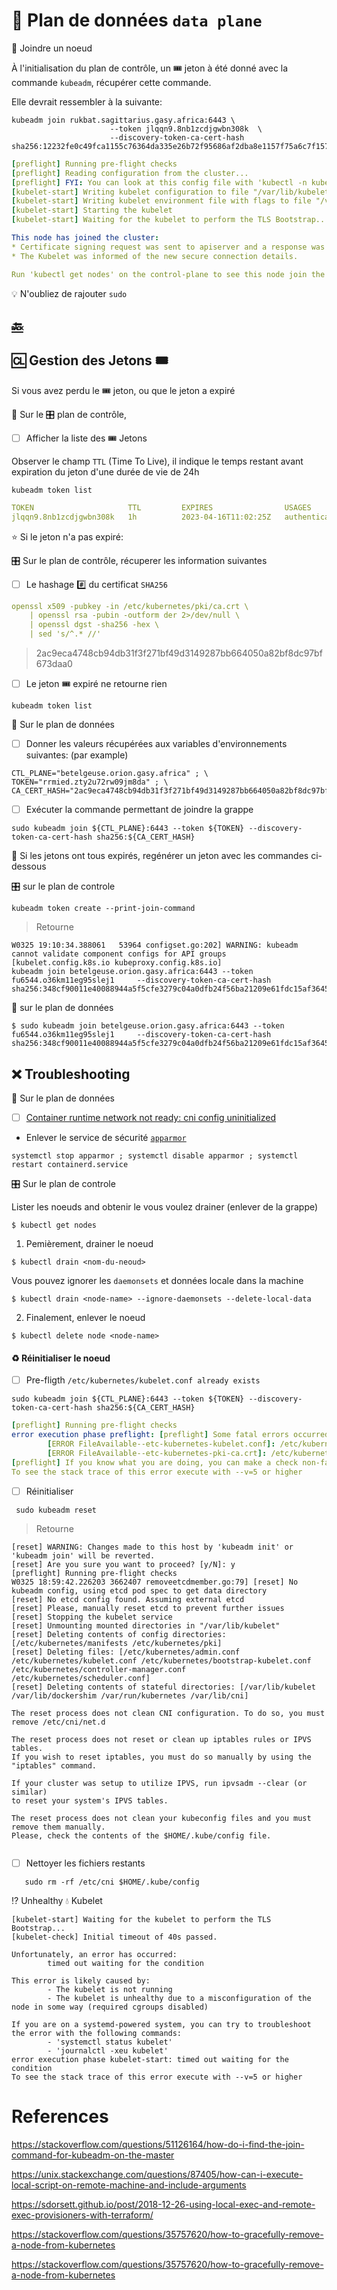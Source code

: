 # :abacus: Plan de données `data plane` 

:round_pushpin: Joindre un noeud 

À l'initialisation du plan de contrôle, un :tickets: jeton à été donné avec la commande `kubeadm`, récupérer cette commande.

Elle devrait ressembler à la suivante:

```
kubeadm join rukbat.sagittarius.gasy.africa:6443 \
                      --token jlqqn9.8nb1zcdjgwbn308k  \
                      --discovery-token-ca-cert-hash sha256:12232fe0c49fca1155c76364da335e26b72f95686af2dba8e1157f75a6c7f157 
```
```yaml
[preflight] Running pre-flight checks
[preflight] Reading configuration from the cluster...
[preflight] FYI: You can look at this config file with 'kubectl -n kube-system get cm kubeadm-config -o yaml'
[kubelet-start] Writing kubelet configuration to file "/var/lib/kubelet/config.yaml"
[kubelet-start] Writing kubelet environment file with flags to file "/var/lib/kubelet/kubeadm-flags.env"
[kubelet-start] Starting the kubelet
[kubelet-start] Waiting for the kubelet to perform the TLS Bootstrap...

This node has joined the cluster:
* Certificate signing request was sent to apiserver and a response was received.
* The Kubelet was informed of the new secure connection details.

Run 'kubectl get nodes' on the control-plane to see this node join the cluster.

```

:bulb: N'oubliez de rajouter `sudo` 

## [:back:](../README.md#abacus-les-plan-de-données-data-plane)


## :cl: Gestion des Jetons :tickets: 

Si vous avez perdu le :tickets: jeton, ou que le jeton a expiré

:round_pushpin: Sur le :control_knobs: plan de contrôle, 

- [ ] Afficher la liste des :tickets: Jetons

Observer le champ `TTL` (Time To Live), il indique le temps restant avant expiration du jeton d'une durée de vie de 24h

```
kubeadm token list
```
```yaml
TOKEN                     TTL         EXPIRES                USAGES                   DESCRIPTION                                                EXTRA GROUPS
jlqqn9.8nb1zcdjgwbn308k   1h          2023-04-16T11:02:25Z   authentication,signing   The default bootstrap token generated by 'kubeadm init'.   system:bootstrappers:kubeadm:default-node-token
```

:star: Si le jeton n'a pas expiré:

:control_knobs: Sur le plan de contrôle, récuperer les information suivantes

- [ ] Le hashage :hash: du certificat `SHA256`

```yaml
openssl x509 -pubkey -in /etc/kubernetes/pki/ca.crt \
    | openssl rsa -pubin -outform der 2>/dev/null \
    | openssl dgst -sha256 -hex \
    | sed 's/^.* //'
```
> 2ac9eca4748cb94db31f3f271bf49d3149287bb664050a82bf8dc97bf673daa0

- [ ] Le jeton :tickets: expiré ne retourne rien

```
kubeadm token list
```

:abacus: Sur le plan de données

- [ ] Donner les valeurs récupérées aux variables d'environnements suivantes: (par example)

```
CTL_PLANE="betelgeuse.orion.gasy.africa" ; \
TOKEN="rrmied.zty2u72rw09jm8da" ; \
CA_CERT_HASH="2ac9eca4748cb94db31f3f271bf49d3149287bb664050a82bf8dc97bf673daa0"
```

- [ ] Exécuter la commande permettant de joindre la grappe

```
sudo kubeadm join ${CTL_PLANE}:6443 --token ${TOKEN} --discovery-token-ca-cert-hash sha256:${CA_CERT_HASH}
```

:round_pushpin: Si les jetons ont tous expirés, regénérer un jeton avec les commandes ci-dessous

:control_knobs: sur le plan de controle

```
kubeadm token create --print-join-command

```
> Retourne
```
W0325 19:10:34.388061   53964 configset.go:202] WARNING: kubeadm cannot validate component configs for API groups [kubelet.config.k8s.io kubeproxy.config.k8s.io]
kubeadm join betelgeuse.orion.gasy.africa:6443 --token fu6544.o36km11eg95slej1     --discovery-token-ca-cert-hash sha256:348cf90011e40088944a5f5cfe3279c04a0dfb24f56ba21209e61fdc15af3645
```

:abacus: sur le plan de données

```
$ sudo kubeadm join betelgeuse.orion.gasy.africa:6443 --token fu6544.o36km11eg95slej1     --discovery-token-ca-cert-hash sha256:348cf90011e40088944a5f5cfe3279c04a0dfb24f56ba21209e61fdc15af3645 
```

## :x: Troubleshooting

:abacus: Sur le plan de données

- [ ] [Container runtime network not ready: cni config uninitialized](https://stackoverflow.com/questions/49112336/container-runtime-network-not-ready-cni-config-uninitialized)

* Enlever le service de sécurité [`apparmor`]([https://www.apparmor.net/](https://kubernetes.io/docs/tutorials/security/apparmor/))

```
systemctl stop apparmor ; systemctl disable apparmor ; systemctl restart containerd.service
```

:control_knobs: Sur le plan de controle

Lister les noeuds and obtenir le <nom-du-neoud> vous voulez drainer (enlever de la grappe)


```
$ kubectl get nodes
```

1) Pemièrement, drainer le noeud

```
$ kubectl drain <nom-du-neoud>
```

Vous pouvez ignorer les `daemonsets` et données locale dans la machine

```
$ kubectl drain <node-name> --ignore-daemonsets --delete-local-data
```
  
2) Finalement, enlever le noeud

```
$ kubectl delete node <node-name>
```
  
#### :recycle: Réinitialiser le noeud

- [ ] Pre-fligth `/etc/kubernetes/kubelet.conf already exists`
    
```
sudo kubeadm join ${CTL_PLANE}:6443 --token ${TOKEN} --discovery-token-ca-cert-hash sha256:${CA_CERT_HASH}
```
```yaml
[preflight] Running pre-flight checks
error execution phase preflight: [preflight] Some fatal errors occurred:
        [ERROR FileAvailable--etc-kubernetes-kubelet.conf]: /etc/kubernetes/kubelet.conf already exists
        [ERROR FileAvailable--etc-kubernetes-pki-ca.crt]: /etc/kubernetes/pki/ca.crt already exists
[preflight] If you know what you are doing, you can make a check non-fatal with `--ignore-preflight-errors=...`
To see the stack trace of this error execute with --v=5 or higher
```

- [ ] Réinitialiser
    
```
 sudo kubeadm reset
```
> Retourne
```
[reset] WARNING: Changes made to this host by 'kubeadm init' or 'kubeadm join' will be reverted.
[reset] Are you sure you want to proceed? [y/N]: y
[preflight] Running pre-flight checks
W0325 18:59:42.226203 3662407 removeetcdmember.go:79] [reset] No kubeadm config, using etcd pod spec to get data directory
[reset] No etcd config found. Assuming external etcd
[reset] Please, manually reset etcd to prevent further issues
[reset] Stopping the kubelet service
[reset] Unmounting mounted directories in "/var/lib/kubelet"
[reset] Deleting contents of config directories: [/etc/kubernetes/manifests /etc/kubernetes/pki]
[reset] Deleting files: [/etc/kubernetes/admin.conf /etc/kubernetes/kubelet.conf /etc/kubernetes/bootstrap-kubelet.conf /etc/kubernetes/controller-manager.conf /etc/kubernetes/scheduler.conf]
[reset] Deleting contents of stateful directories: [/var/lib/kubelet /var/lib/dockershim /var/run/kubernetes /var/lib/cni]

The reset process does not clean CNI configuration. To do so, you must remove /etc/cni/net.d

The reset process does not reset or clean up iptables rules or IPVS tables.
If you wish to reset iptables, you must do so manually by using the "iptables" command.

If your cluster was setup to utilize IPVS, run ipvsadm --clear (or similar)
to reset your system's IPVS tables.

The reset process does not clean your kubeconfig files and you must remove them manually.
Please, check the contents of the $HOME/.kube/config file.
  
```
  
- [ ] Nettoyer les fichiers restants 

```
   sudo rm -rf /etc/cni $HOME/.kube/config
```
  
:interrobang: Unhealthy :droplet: Kubelet
    
```
[kubelet-start] Waiting for the kubelet to perform the TLS Bootstrap...
[kubelet-check] Initial timeout of 40s passed.

Unfortunately, an error has occurred:
        timed out waiting for the condition

This error is likely caused by:
        - The kubelet is not running
        - The kubelet is unhealthy due to a misconfiguration of the node in some way (required cgroups disabled)

If you are on a systemd-powered system, you can try to troubleshoot the error with the following commands:
        - 'systemctl status kubelet'
        - 'journalctl -xeu kubelet'
error execution phase kubelet-start: timed out waiting for the condition
To see the stack trace of this error execute with --v=5 or higher
```
    
# References

https://stackoverflow.com/questions/51126164/how-do-i-find-the-join-command-for-kubeadm-on-the-master

https://unix.stackexchange.com/questions/87405/how-can-i-execute-local-script-on-remote-machine-and-include-arguments

https://sdorsett.github.io/post/2018-12-26-using-local-exec-and-remote-exec-provisioners-with-terraform/

https://stackoverflow.com/questions/35757620/how-to-gracefully-remove-a-node-from-kubernetes

https://stackoverflow.com/questions/35757620/how-to-gracefully-remove-a-node-from-kubernetes
